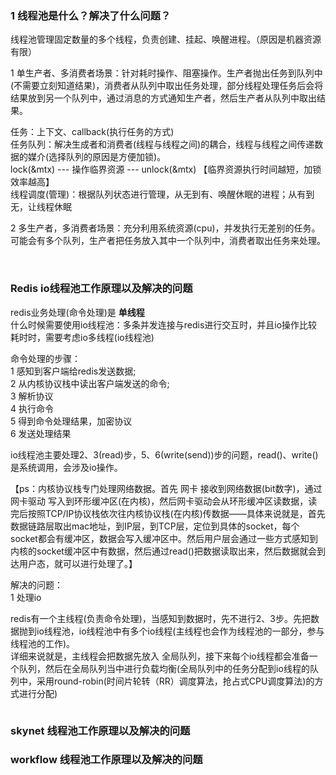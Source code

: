 ### 1 线程池是什么？解决了什么问题？

线程池管理固定数量的多个线程，负责创建、挂起、唤醒进程。（原因是机器资源有限）     <br>

1 单生产者、多消费者场景：针对耗时操作、阻塞操作。生产者抛出任务到队列中(不需要立刻知道结果)，消费者从队列中取出任务处理，部分线程处理任务后会将结果放到另一个队列中，通过消息的方式通知生产者，然后生产者从队列中取出结果。     <br>

任务：上下文、callback(执行任务的方式)   <br>
任务队列：解决生成者和消费者(线程与线程之间)的耦合，线程与线程之间传递数据的媒介(选择队列的原因是方便加锁)。   <br>
         lock(&mtx) --- 操作临界资源 --- unlock(&mtx)   【临界资源执行时间越短，加锁效率越高】    <br>
线程调度(管理)：根据队列状态进行管理，从无到有、唤醒休眠的进程；从有到无，让线程休眠   <br>

2 多生产者，多消费者场景：充分利用系统资源(cpu)，并发执行无差别的任务。可能会有多个队列，生产者把任务放入其中一个队列中，消费者取出任务来处理。     <br>

<br/>

### Redis io线程池工作原理以及解决的问题

redis业务处理(命令处理)是 **单线程**    <br>
什么时候需要使用io线程池：多条并发连接与redis进行交互时，并且io操作比较耗时时，需要考虑io多线程(io线程池)     <br>

命令处理的步骤：    <br>
1 感知到客户端给redis发送数据;     <br>
2 从内核协议栈中读出客户端发送的命令;   <br>
3 解析协议     <br>
4 执行命令    <br>
5 得到命令处理结果，加密协议    <br>
6 发送处理结果     <br>

io线程池主要处理2、3(read)步，5、6(write(send))步的问题，read()、write()是系统调用，会涉及io操作。       <br>

【ps：内核协议栈专门处理网络数据。首先 网卡 接收到网络数据(bit数字)，通过 网卡驱动 写入到环形缓冲区(在内核)，然后网卡驱动会从环形缓冲区读数据，读完后按照TCP/IP协议栈依次往内核协议栈(在内核)传数据——具体来说就是，首先数据链路层取出mac地址，到IP层，到TCP层，定位到具体的socket，每个socket都会有缓冲区，数据会写入缓冲区中。然后用户层会通过一些方式感知到内核的socket缓冲区中有数据，然后通过read()把数据读取出来，然后数据就会到达用户态，就可以进行处理了。】    <br>

解决的问题：      <br>
1 处理io      <br>

redis有一个主线程(负责命令处理)，当感知到数据时，先不进行2、3步。先把数据抛到io线程池，io线程池中有多个io线程(主线程也会作为线程池的一部分，参与线程池的工作)。    <br>
详细来说就是，主线程会把数据先放入 全局队列，接下来每个io线程都会准备一个队列，然后在全局队列当中进行负载均衡(全局队列中的任务分配到io线程的队列中，采用round-robin(时间片轮转（RR）调度算法，抢占式CPU调度算法)的方式进行分配)   <br>

```
```


### skynet 线程池工作原理以及解决的问题





### workflow 线程池工作原理以及解决的问题






